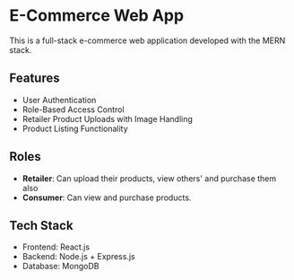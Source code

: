 # E-Commerce Web App
This is a full-stack e-commerce web application developed with the MERN stack.
## Features
- User Authentication
- Role-Based Access Control
- Retailer Product Uploads with Image Handling
- Product Listing Functionality
## Roles
- **Retailer**: Can upload their products, view others' and purchase them also
- **Consumer**: Can view and purchase products.
## Tech Stack
- Frontend: React.js
- Backend: Node.js + Express.js
- Database: MongoDB
